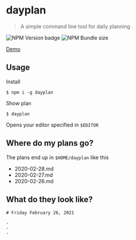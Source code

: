 # dayplan

> A simple command line tool for daily planning

<img style="display: inline;" alt="NPM Version badge" src="https://img.shields.io/npm/v/dayplan" />

<img style="display: inline;" alt="NPM Bundle size" src="https://img.shields.io/bundlephobia/minzip/dayplan" />

[Demo](https://youtu.be/WlWZTTfzArs)

## Usage

Install

    $ npm i -g dayplan

Show plan

    $ dayplan

Opens your editor specified in `$EDITOR`

## Where do my plans go?
The plans end up in `$HOME/dayplan` like this

- 2020-02-28.md
- 2020-02-27.md
- 2020-02-26.md

## What do they look like?

```
# Friday February 26, 2021

- 
- 
- 
```
